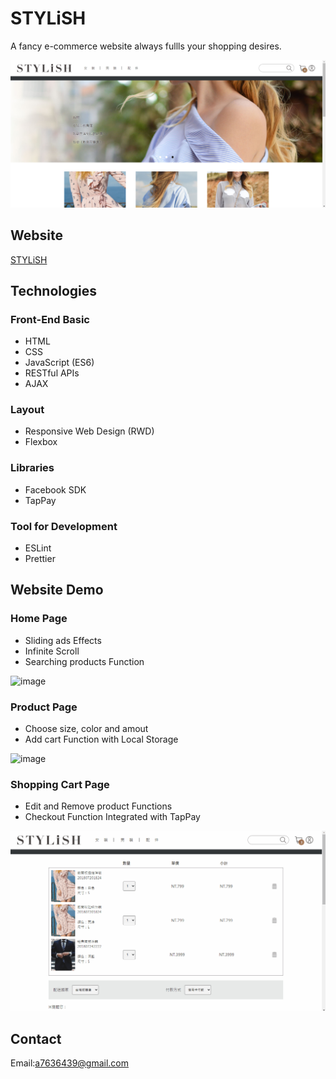 # STYLiSH

A fancy e-commerce website always fullls your shopping desires.

![image](https://github.com/Yana-Lu/STYLiSH/blob/main/public/images/readme/HomePage.png)

## Website

[STYLiSH](https://stylish-9a31b.firebaseapp.com/)

## Technologies

### Front-End Basic
- HTML
- CSS 
- JavaScript (ES6)
- RESTful APIs
- AJAX

### Layout
- Responsive Web Design (RWD)
- Flexbox

### Libraries
- Facebook SDK
- TapPay

### Tool for Development
- ESLint
- Prettier

## Website Demo

### Home Page
- Sliding ads Effects
- Infinite Scroll
- Searching products Function

![image](https://github.com/Yana-Lu/STYLiSH/blob/main/public/images/readme/homePage.gif)

### Product Page
- Choose size, color and amout
- Add cart Function with Local Storage

![image](https://github.com/Yana-Lu/STYLiSH/blob/main/public/images/readme/productPage.gif)

### Shopping Cart Page
- Edit and Remove product Functions
- Checkout Function Integrated with TapPay

![image](https://github.com/Yana-Lu/STYLiSH/blob/main/public/images/readme/cartPage.gif)









## Contact
Email:<a7636439@gmail.com>
